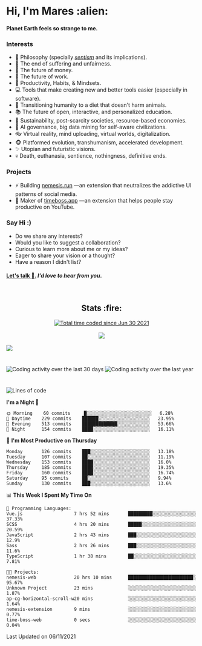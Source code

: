 <h1>Hi, I'm Mares :alien:</h1>

#### Planet Earth feels so strange to me.

### **Interests**

- 🌊 Philosophy (specially [_sentism_][sentismmedium] and its implications).
- 🎯 The end of suffering and unfairness.
- 💸 The future of money.
- 💼 The future of work.
- 🧠 Productivity, Habits, & Mindsets.
- 💻 Tools that make creating new and better tools easier (especially in software).
- 🥗 Transitioning humanity to a diet that doesn't harm animals.
- 📚 The future of open, interactive, and personalized education.
- 🌱 Sustainability, post-scarcity societies, resource-based economies.
- 🤖 AI governance, big data mining for self-aware civilizations.
- 👓 Virtual reality, mind uploading, virtual worlds, digitalization.
- 🐵 Platformed evolution, transhumanism, accelerated development.
- ✨ Utopian and futuristic visions.
- 💀 Death, euthanasia, sentience, nothingness, definitive ends.


### **Projects**

- ⚡ Building [nemesis.run](https://nemesis.run) —an extension that neutralizes the addictive UI patterns of social media.
- 💎 Maker of [timeboss.app](https://timeboss.app) —an extension that helps people stay productive on YouTube.


### **Say Hi :)**

- Do we share any interests?
- Would you like to suggest a collaboration?
- Curious to learn more about me or my ideas?
- Eager to share your vision or a thought?
- Have a reason I didn't list?

#### [Let's talk :wave:.](mailto:mareszhar@gmail.com) _I'd love to hear from you_.

[sentismmedium]: https://medium.com/@mareszhar/born-a-prisoner-a-reflection-about-life-its-struggles-and-a-plan-to-escape-d8566ce9b026

<br>

<h2 align="center">Stats :fire:</h2>

<div align="center">
  <a href="https://wakatime.com/@cfdc0e0d-4860-4b62-9ff0-cb659185525e">
    <img src="https://wakatime.com/badge/user/cfdc0e0d-4860-4b62-9ff0-cb659185525e.svg" alt="Total time coded since Jun 30 2021" />
  </a>
</div>

<br>

<div align="center">
  <img src="https://github-readme-streak-stats.herokuapp.com?user=mareszhar&theme=black-ice&hide_border=true&stroke=FFFFFF15&ring=DF8FFE&fire=DF8FFE&currStreakLabel=DF8FFE&background=1A232A&currStreakNum=86FFAB">
</div>

<!-- Add or remove this: &dates=B1AAB3FF at the end of the streak stats URL if they get bugged and aren't updating -->

<br>

<img src="https://activity-graph.herokuapp.com/graph?username=mareszhar&theme=nord&bg_color=00000000&color=979797&line=DF8FFE&point=00000000&area=true&hide_border=true">

<br>

<h1></h1>

<img src="https://wakatime.com/share/@mares/5df0ff02-9c79-41b4-b540-51dc9c65a57b.svg" alt="Coding activity over the last 30 days" />
<img src="https://wakatime.com/share/@mares/ea89ba71-f374-40af-930c-e0655909fe37.svg" alt="Coding activity over the last year" />

<h1></h1>

<!--START_SECTION:waka-->
![Lines of code](https://img.shields.io/badge/From%20Hello%20World%20I%27ve%20Written-156454%20lines%20of%20code-blue)

**I'm a Night 🦉** 

```text
🌞 Morning    60 commits     █░░░░░░░░░░░░░░░░░░░░░░░░   6.28% 
🌆 Daytime    229 commits    ██████░░░░░░░░░░░░░░░░░░░   23.95% 
🌃 Evening    513 commits    █████████████░░░░░░░░░░░░   53.66% 
🌙 Night      154 commits    ████░░░░░░░░░░░░░░░░░░░░░   16.11%

```
📅 **I'm Most Productive on Thursday** 

```text
Monday       126 commits    ███░░░░░░░░░░░░░░░░░░░░░░   13.18% 
Tuesday      107 commits    ██░░░░░░░░░░░░░░░░░░░░░░░   11.19% 
Wednesday    153 commits    ████░░░░░░░░░░░░░░░░░░░░░   16.0% 
Thursday     185 commits    ████░░░░░░░░░░░░░░░░░░░░░   19.35% 
Friday       160 commits    ████░░░░░░░░░░░░░░░░░░░░░   16.74% 
Saturday     95 commits     ██░░░░░░░░░░░░░░░░░░░░░░░   9.94% 
Sunday       130 commits    ███░░░░░░░░░░░░░░░░░░░░░░   13.6%

```


📊 **This Week I Spent My Time On** 

```text
💬 Programming Languages: 
Vue.js                   7 hrs 52 mins       █████████░░░░░░░░░░░░░░░░   37.33% 
SCSS                     4 hrs 20 mins       █████░░░░░░░░░░░░░░░░░░░░   20.59% 
JavaScript               2 hrs 43 mins       ███░░░░░░░░░░░░░░░░░░░░░░   12.9% 
Sass                     2 hrs 26 mins       ███░░░░░░░░░░░░░░░░░░░░░░   11.6% 
TypeScript               1 hr 38 mins        ██░░░░░░░░░░░░░░░░░░░░░░░   7.81%

🐱‍💻 Projects: 
nemesis-web              20 hrs 10 mins      ████████████████████████░   95.67% 
Unknown Project          23 mins             ░░░░░░░░░░░░░░░░░░░░░░░░░   1.87% 
ap-cg-horizontal-scroll-w20 mins             ░░░░░░░░░░░░░░░░░░░░░░░░░   1.64% 
nemesis-extension        9 mins              ░░░░░░░░░░░░░░░░░░░░░░░░░   0.77% 
time-boss-web            0 secs              ░░░░░░░░░░░░░░░░░░░░░░░░░   0.04%

```


 Last Updated on 06/11/2021
<!--END_SECTION:waka-->
